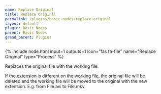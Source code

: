 ```yaml
---
name: Replace Original
title: Replace Original
permalink: /plugins/basic-nodes/replace-original
layout: default
plugin: Basic Nodes
parent: Basic Nodes
grand_parent: Plugins
---
```


{% include node.html input=1 outputs=1 icon="fas fa-file" name="Replace Original" type="Process" %}

Replaces the original file with the working file.

If the extension is different on the working file, the original file will be deleted and the working file will be moved to the original with the new extension.
E.g. from File.avi to File.mkv